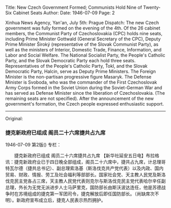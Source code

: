 Title: New Czech Government Formed; Communists Hold Nine of Twenty-Six Cabinet Seats
Author:
Date: 1946-07-09
Page: 2

Xinhua News Agency, Yan'an, July 5th: Prague Dispatch: The new Czech government was fully formed on the evening of the 4th. Of the 26 cabinet members, the Communist Party of Czechoslovakia (CPC) holds nine seats, including Prime Minister Gottwald (General Secretary of the CPC), Deputy Prime Minister Široký (representative of the Slovak Communist Party), as well as the ministers of Interior, Domestic Trade, Finance, Information, and Labor and Social Welfare. The National Socialist Party, the People's Catholic Party, and the Slovak Democratic Party each hold three seats. Representatives of the People's Catholic Party, Ťokl, and the Slovak Democratic Party, Halcin, serve as Deputy Prime Ministers. The Foreign Minister is the non-partisan progressive figure Masaryk. The Defense Minister is Svoboda, who was the commander of the First Czechoslovak Army Corps formed in the Soviet Union during the Soviet-German War and has served as Defense Minister since the liberation of Czechoslovakia. (The remaining seats are not specified). After the announcement of the new government's formation, the Czech people expressed enthusiastic support.



<hr /> 

Original: 


### 捷克新政府已组成  阁员二十六席捷共占九席

1946-07-09
第2版()
专栏：

　　捷克新政府已组成
    阁员二十六席捷共占九席
    【新华社延安五日电】布拉格讯：捷克新政府业已于四日晚全部组成，阁员二十六席中，捷共占九席，计总理哥特瓦尔德（捷共总书记）、副总理索洛基（斯洛伐克共产党代表）以及内政、国内贸易、财政、情报、劳工及社会福利等部部长。国家社会党、天主教人民党及斯洛伐克民主党各占三席，天主教人民党代表则克尔与斯洛伐克民主党代表哈尔辛任副总理，外长为无党无派进步人士马萨里克，国防部长由斯沃波达连任，他是苏德战争时在苏境组成的捷克第一军团司令，捷克解放后即任国防部长。（尚缺席次不明）。新政府宣布成立后，捷克人民表示热烈拥护。
